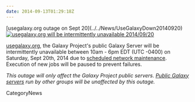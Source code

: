 ```yaml
---
date: 2014-09-13T01:29:18Z
---
```

<div class='newsItemHeader'>[usegalaxy.org outage on Sept 20](../../News/UseGalaxyDown20140920)</div>

<div class='right'><a href='http://usegalaxy.org'><img src='/Images/Logos/UseGalaxyOrgLogoShadow200.png' alt='usegalaxy.org will be intermittently unavailable 2014/09/20'  /></a></div>

[usegalaxy.org](http://usegalaxy.org/), the Galaxy Project's public Galaxy Server will be intermittently unavailable between 10am - 6pm EDT (UTC -0400) on Saturday, Sept 20th, 2014 due to [scheduled network maintenance](https://portal.tacc.utexas.edu/user-news/-/news/101651). Execution of new jobs will be paused to prevent failures.

*This outage will only affect the Galaxy Project public servers.  [Public Galaxy servers](../../PublicGalaxyServers) run by other groups will be unaffected by this outage.*


CategoryNews
